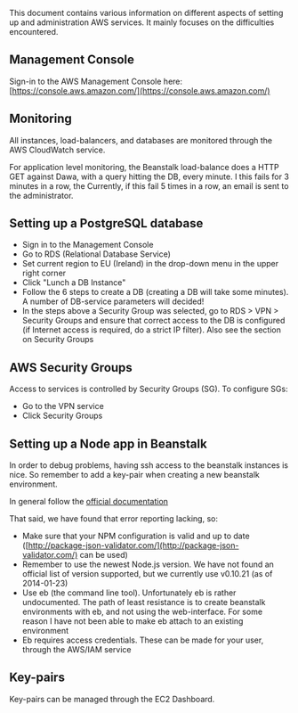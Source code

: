 
This document contains various information on different aspects of
setting up and administration AWS services.  It mainly focuses on the
difficulties encountered.

## Management Console

Sign-in to the AWS Management Console here:
[https://console.aws.amazon.com/](https://console.aws.amazon.com/)


## Monitoring

All instances, load-balancers, and databases are monitored through the
AWS CloudWatch service.

For application level monitoring, the Beanstalk load-balance does a
HTTP GET against Dawa, with a query hitting the DB, every minute. I
this fails for 3 minutes in a row, the Currently, if this fail 5 times
in a row, an email is sent to the administrator.


## Setting up a PostgreSQL database

 - Sign in to the Management Console
 - Go to RDS (Relational Database Service)
 - Set current region to EU (Ireland) in the drop-down menu in the
   upper right corner
 - Click "Lunch a DB Instance"
 - Follow the 6 steps to create a DB (creating a DB will take some
   minutes).  A number of DB-service parameters will decided!
 - In the steps above a Security Group was selected, go to RDS > VPN >
   Security Groups and ensure that correct access to the DB is
   configured (if Internet access is required, do a strict IP filter).
   Also see the section on Security Groups


## AWS Security Groups

Access to services is controlled by Security Groups (SG).  To
configure SGs:

 - Go to the VPN service
 - Click Security Groups

## Setting up a Node app in Beanstalk

In order to debug problems, having ssh access to the beanstalk
instances is nice.  So remember to add a key-pair when creating a new
beanstalk environment.

In general follow the [official
documentation](http://docs.aws.amazon.com/elasticbeanstalk/latest/dg/create_deploy_nodejs.sdlc.html)

That said, we have found that error reporting lacking, so:

  - Make sure that your NPM configuration is valid and up to date
    ([http://package-json-validator.com/](http://package-json-validator.com/)
    can be used)
  - Remember to use the newest Node.js version.  We have not found an
    official list of version supported, but we currently use v0.10.21
    (as of 2014-01-23)
  - Use eb (the command line tool).  Unfortunately eb is rather
    undocumented.  The path of least resistance is to create beanstalk
    environments with eb, and not using the web-interface.  For some
    reason I have not been able to make eb attach to an existing
    environment
  - Eb requires access credentials.  These can be made for your user,
    through the AWS/IAM service

## Key-pairs

Key-pairs can be managed through the EC2 Dashboard.


